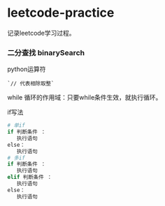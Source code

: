 # leetcode-practice

记录leetcode学习过程。

### 二分查找 binarySearch

python运算符

```
`// 代表相除取整`
```

while 循环的作用域：只要while条件生效，就执行循环。

if写法

```python
# 单if
if 判断条件 ：
   执行语句
else：
   执行语句
# 多if
if 判断条件 ：
   执行语句
elif 判断条件 ：
   执行语句
else：
   执行语句
```
